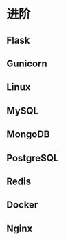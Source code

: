 # 进阶

## Flask

## Gunicorn

## Linux

## MySQL

## MongoDB

## PostgreSQL

## Redis

## Docker

## Nginx
